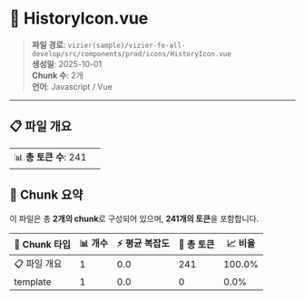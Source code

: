 # 📄 HistoryIcon.vue

> **파일 경로**: `vizier(sample)/vizier-fe-all-develop/src/components/prod/icons/HistoryIcon.vue`  
> **생성일**: 2025-10-01  
> **Chunk 수**: 2개  
> **언어**: Javascript / Vue
---


## 📋 파일 개요

| | |
|--|--|
| 📊 **총 토큰 수**: 241 |  |






## 🧩 Chunk 요약

이 파일은 총 **2개의 chunk**로 구성되어 있으며, **241개의 토큰**을 포함합니다.

| 🧩 Chunk 타입 | 📊 개수 | ⚡ 평균 복잡도 | 📝 총 토큰 | 📈 비율 |
|---------------|--------|-------------|----------|--------|
| 📋 파일 개요 | 1 | 0.0 | 241 | 100.0% |
| template | 1 | 0.0 | 0 | 0.0% |

